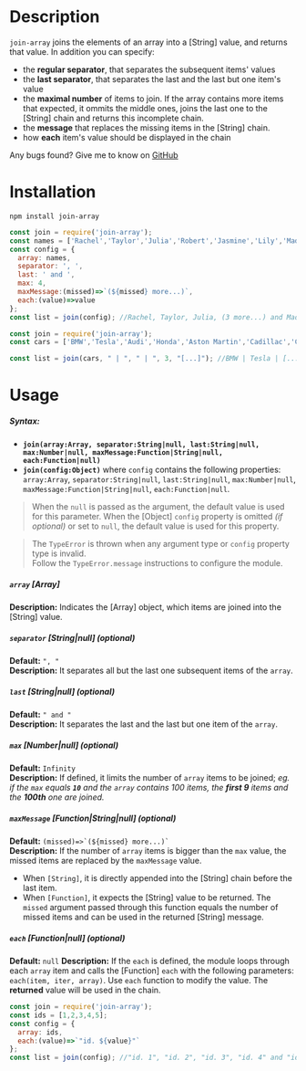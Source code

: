# Description
`join-array` joins the elements of an array into a [String] value, and returns that value. In addition you can specify:
* the **regular separator**, that separates the subsequent items' values
* the **last separator**, that separates the last and the last but one item's value
* the **maximal number** of items to join. If the array contains more items that expected, it ommits the middle ones, joins the last one to the [String] chain and returns this incomplete chain.
* the **message** that replaces the missing items in the [String] chain.
* how **each** item's value should be displayed in the chain

Any bugs found? Give me to know on [GitHub](https://github.com/devrafalko/join-array)

# Installation
`npm install join-array`

```javascript
const join = require('join-array');
const names = ['Rachel','Taylor','Julia','Robert','Jasmine','Lily','Madison'];
const config = {
  array: names,
  separator: ', ',
  last: ' and ',
  max: 4,
  maxMessage:(missed)=>`(${missed} more...)`,
  each:(value)=>value
};
const list = join(config); //Rachel, Taylor, Julia, (3 more...) and Madison
```

```javascript
const join = require('join-array');
const cars = ['BMW','Tesla','Audi','Honda','Aston Martin','Cadillac','Citroen'];

const list = join(cars, " | ", " | ", 3, "[...]"); //BMW | Tesla | [...] | Citroen
```

# Usage
##### Syntax:
* **`join(array:Array, separator:String|null, last:String|null, max:Number|null, maxMessage:Function|String|null, each:Function|null)`**  
* **`join(config:Object)`**  where `config` contains the following properties: `array:Array`, `separator:String|null`, `last:String|null`, `max:Number|null`, `maxMessage:Function|String|null`, `each:Function|null`.

> When the `null` is passed as the argument, the default value is used for this parameter.
> When the [Object] `config` property is omitted *(if optional)* or set to `null`, the default value is used for this property.


> The `TypeError` is thrown when any argument type or `config` property type is invalid.  
> Follow the `TypeError.message` instructions  to configure the module.
##### `array` [Array]
**Description:** Indicates the [Array] object, which items are joined into the [String] value.

##### `separator` [String|null] *(optional)*
**Default:** `", "`  
**Description:** It separates all but the last one subsequent items of the `array`.
##### `last` [String|null] *(optional)*
**Default:** `" and "`  
**Description:** It separates the last and the last but one item of the `array`.
##### `max` [Number|null] *(optional)*
**Default:** `Infinity`  
**Description:** If defined, it limits the number of `array` items to be joined; *eg. if the `max` equals **`10`** and the `array` contains 100 items, the **first 9** items and the **100th** one are joined.*
##### `maxMessage` [Function|String|null] *(optional)*
**Default:** ``(missed)=>`(${missed} more...)` ``  
**Description:** If the number of `array` items is bigger than the `max` value, the missed items are replaced by the `maxMessage` value.  
* When `[String]`, it is directly appended into the [String] chain before the last item.  
* When `[Function]`, it expects the [String] value to be returned. The `missed` argument passed through this function equals the number of missed items and can be used in the returned [String] message.

##### `each` [Function|null] *(optional)*
**Default:** `null` 
**Description:** If the `each` is defined, the module loops through each `array` item and calls the [Function] `each` with the following parameters: `each(item, iter, array)`. Use `each` function to modify the value. The **returned** value will be used in the chain.

```javascript
const join = require('join-array');
const ids = [1,2,3,4,5];
const config = {
  array: ids,
  each:(value)=>`"id. ${value}"`
};
const list = join(config); //"id. 1", "id. 2", "id. 3", "id. 4" and "id. 5"
```